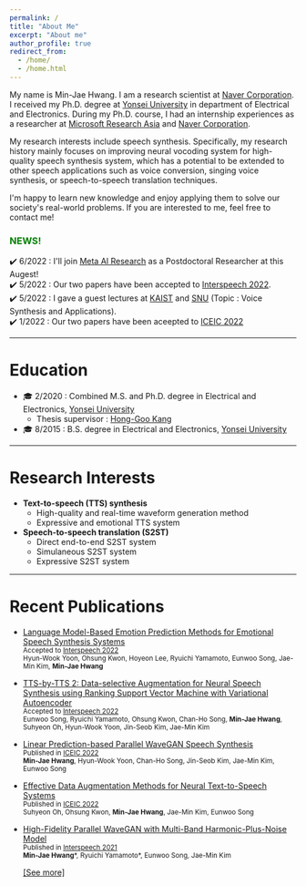 ```yaml
---
permalink: /
title: "About Me"
excerpt: "About me"
author_profile: true
redirect_from: 
  - /home/
  - /home.html
---
```


My name is Min-Jae Hwang. 
I am a research scientist at [Naver Corporation](https://www.navercorp.com/en).
I received my Ph.D. degree at [Yonsei University](https://www.yonsei.ac.kr/en_sc/index.jsp) in department of Electrical and Electronics.
During my Ph.D. course, I had an internship experiences as a researcher at [Microsoft Research Asia](https://www.microsoft.com/en-us/research/lab/microsoft-research-asia/) and [Naver Corporation](https://www.navercorp.com/en).

My research interests include speech synthesis.
Specifically, my research history mainly focuses on improving neural vocoding system for high-quality speech synthesis system, which has a potential to be extended to other speech applications such as voice conversion, singing voice synthesis, or speech-to-speech translation techniques.

I'm happy to learn new knowledge and enjoy applying them to solve our society's real-world problems.
If you are interested to me, feel free to contact me!

### <span style="color:green">NEWS!</span>
:heavy_check_mark: 6/2022 : I'll join [Meta AI Research](https://ai.facebook.com/) as a Postdoctoral Researcher at this Augest!
<br>
:heavy_check_mark: 5/2022 : Our two papers have been accepted to [Interspeech 2022](https://interspeech2022.org/).
<br>
:heavy_check_mark: 5/2022 : I gave a guest lectures at [KAIST](https://www.kaist.ac.kr/en/) and [SNU](https://en.snu.ac.kr/) (Topic : Voice Synthesis and Applications).
<br>
:heavy_check_mark: 1/2022 : Our two papers have been aceepted to [ICEIC 2022](https://iceic.org/2022/)

---
# Education
- :mortar_board: 2/2020 : Combined M.S. and Ph.D. degree in Electrical and Electronics, [Yonsei University](https://www.yonsei.ac.kr/en_sc/index.jsp)
  - Thesis supervisor : [Hong-Goo Kang](http://dsp.yonsei.ac.kr/)
- :mortar_board: 8/2015 : B.S. degree in Electrical and Electronics, [Yonsei University](https://www.yonsei.ac.kr/en_sc/index.jsp)

---
# Research Interests
- **Text-to-speech (TTS) synthesis**
  - High-quality and real-time waveform generation method
  - Expressive and emotional TTS system
- **Speech-to-speech translation (S2ST)**
  - Direct end-to-end S2ST system
  - Simulaneous S2ST system
  - Expressive S2ST system

---
# Recent Publications
- [Language Model-Based Emotion Prediction Methods for Emotional Speech Synthesis Systems](https://arxiv.org/abs/2206.15067)  
  <small>Accepted to [Interspeech 2022](https://interspeech2022.org/)</small>  
  <small>Hyun-Wook Yoon, Ohsung Kwon, Hoyeon Lee, Ryuichi Yamamoto, Eunwoo Song, Jae-Min Kim, __Min-Jae Hwang__</small>

- [TTS-by-TTS 2: Data-selective Augmentation for Neural Speech Synthesis using Ranking Support Vector Machine with Variational Autoencoder](https://arxiv.org/abs/2206.14984)  
  <small>Accepted to [Interspeech 2022](https://interspeech2022.org/)</small>  
  <small>Eunwoo Song, Ryuichi Yamamoto, Ohsung Kwon, Chan-Ho Song, __Min-Jae Hwang__, Suhyeon Oh, Hyun-Wook Yoon, Jin-Seob Kim, Jae-Min Kim</small>

- [Linear Prediction-based Parallel WaveGAN Speech Synthesis](https://ieeexplore.ieee.org/abstract/document/9748530/)  
  <small>Published in [ICEIC 2022](https://iceic.org/2022/)</small>  
  <small>__Min-Jae Hwang__, Hyun-Wook Yoon, Chan-Ho Song, Jin-Seob Kim, Jae-Min Kim, Eunwoo Song</small>

- [Effective Data Augmentation Methods for Neural Text-to-Speech Systems](https://ieeexplore.ieee.org/abstract/document/9748515)  
  <small>Published in [ICEIC 2022](https://iceic.org/2022/)</small>  
  <small>Suhyeon Oh, Ohsung Kwon, __Min-Jae Hwang__, Jae-Min Kim, Eunwoo Song</small>

- [High-Fidelity Parallel WaveGAN with Multi-Band Harmonic-Plus-Noise Model](https://sewplay.github.io/cv/papers/2021/IS210976.pdf)  
  <small>Published in [Interspeech 2021](https://www.interspeech2021.org/)</small>  
  <small>__Min-Jae Hwang__\*, Ryuichi Yamamoto\*, Eunwoo Song, Jae-Min Kim</small>

  [[See more]](https://mjhwang93.github.io/publications/)

<!-- - **TTS-by-TTS 2: Data-selective Augmentation for Neural Speech Synthesis Using Ranking Support Vector Machine with Variational Autoencoder**
  - Eunwoo Song, Ryuichi Yamamoto, Ohsung Kwon, Chan-Ho Song, **<var>Min-Jae Hwang</var>**, Suhyeon Oh, Hyun-Wook Yoon, Jin-Seob Kim, Jae-Min Kim
  - **<var>Interspeech 2022</var>**, [paper](https://arxiv.org/abs/2206.14984) 

- **Language Model-Based Emotion Prediction Methods for Emotional Speech Synthesis Systems**
  - Hyunwook Yoon, Ohsung Kwon, Hoyeon Lee, Ryuichi Yamamoto, Eunwoo Song, Jae-Min Kim, **<var>Min-Jae Hwang</var>**
  - **<var>Interspeech 2022</var>**, [paper](https://arxiv.org/abs/2206.15067) 

- **Linear Prediction-based Parallel WaveGAN Speech Synthesis**
  - **<var>Min-Jae Hwang</var>**, Hyun-Wook Yoon, Chan-Ho Song, Jin-Seob Kim, Jae-Min Kim, Eunwoo Song
  - **<var>ICEIC 2022</var>**, [paper](https://ieeexplore.ieee.org/document/9748530) 

- **Effective Data Augmentation Methods for Neural Text-to-Speech Systems**
  - Suhyeon Oh, Ohsung Kwon, **<var>Min-Jae Hwang</var>**, Jae-Min Kim, Eunwoo Song
  - **<var>ICEIC 2022</var>**, [paper](https://ieeexplore.ieee.org/document/9748515)

- **High-Fidelity Parallel WaveGAN with Multi-Band Harmonic-Plus-Noise Model**
  - **<var>Min-Jae Hwang</var>**, Ryuichi Yamamoto, Eunwoo Song, Jae-Min Kim
  - **<var>Interspeech 2021</var>**, [paper](https://www.isca-speech.org/archive/pdfs/interspeech_2021/hwang21_interspeech.pdf)  -->

